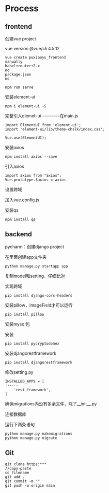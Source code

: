 # Process

## frontend

创建vue project

vue version:@vue/cli 4.5.12

```
vue create puxiaoyu_frontend
manually
babel+router+2.x
no
package.json
no
```

```
npm run serve
```

安装element-ui

```
npm i element-ui -S
```

完整引入elemet-ui    ---------在main.js

```
import ElementUI from 'element-ui';
import 'element-ui/lib/theme-chalk/index.css';

Vue.use(ElementUI);
```

安装axios

```
npm install axios --save
```

引入axios

```
import axios from "axios";
Vue.prototype.$axios = axios
```

设置跨域

加入vue.config.js

安装qs

```
npm install qs
```



## backend

pycharm：创建django project

在里面创建app文件夹

```
python manage.py startapp app
```

复制model和setting，仔细比对

实现跨域

```
pip install django-cors-headers
```

安装pillow，ImageField才可以运行

```
pip install pillow
```

安装mysql包

安装

```
pip install pycryptodomex
```

安装djangorestframework

```
pip install djangorestframework
```

修改setting.py

```
INSTALLED_APPS = [
······
    'rest_framework',
]

```

确保migrations内没有多余文件，除了\_\_init\_\_.py

连接数据库

运行下两条语句

```
python manage.py makemigrations
python manage.py migrate
```





## Git

```
git clone https:***
//copy-paste
cd filename
git add .
git commit -m ""
git push -u origin main
```

